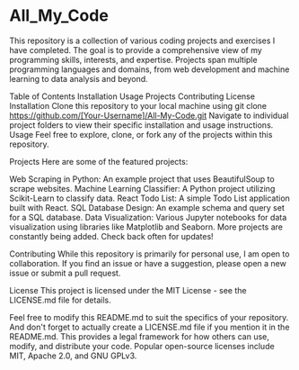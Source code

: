 # All_My_Code
This repository is a collection of various coding projects and exercises I have completed.
The goal is to provide a comprehensive view of my programming skills, interests, and expertise. Projects span multiple programming languages and domains, from web development and machine learning to data analysis and beyond.

Table of Contents
Installation
Usage
Projects
Contributing
License
Installation
Clone this repository to your local machine using git clone https://github.com/[Your-Username]/All-My-Code.git
Navigate to individual project folders to view their specific installation and usage instructions.
Usage
Feel free to explore, clone, or fork any of the projects within this repository.

Projects
Here are some of the featured projects:

Web Scraping in Python: An example project that uses BeautifulSoup to scrape websites.
Machine Learning Classifier: A Python project utilizing Scikit-Learn to classify data.
React Todo List: A simple Todo List application built with React.
SQL Database Design: An example schema and query set for a SQL database.
Data Visualization: Various Jupyter notebooks for data visualization using libraries like Matplotlib and Seaborn.
More projects are constantly being added. Check back often for updates!

Contributing
While this repository is primarily for personal use, I am open to collaboration. If you find an issue or have a suggestion, please open a new issue or submit a pull request.

License
This project is licensed under the MIT License - see the LICENSE.md file for details.

Feel free to modify this README.md to suit the specifics of your repository. And don't forget to actually create a LICENSE.md file if you mention it in the README.md. This provides a legal framework for how others can use, modify, and distribute your code. Popular open-source licenses include MIT, Apache 2.0, and GNU GPLv3.

